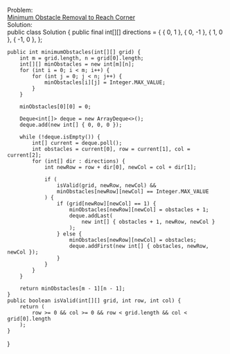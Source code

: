 Problem:
<br>
[Minimum Obstacle Removal to Reach Corner](https://leetcode.com/problems/minimum-obstacle-removal-to-reach-corner/description/?envType=daily-question&envId=2024-11-28)
<br>
Solution:
<br>
public class Solution {
    public final int[][] directions = {
        { 0, 1 },
        { 0, -1 },
        { 1, 0 },
        { -1, 0 },
    };

    public int minimumObstacles(int[][] grid) {
        int m = grid.length, n = grid[0].length;
        int[][] minObstacles = new int[m][n];
        for (int i = 0; i < m; i++) {
            for (int j = 0; j < n; j++) {
                minObstacles[i][j] = Integer.MAX_VALUE;
            }
        }

        minObstacles[0][0] = 0;

        Deque<int[]> deque = new ArrayDeque<>();
        deque.add(new int[] { 0, 0, 0 });

        while (!deque.isEmpty()) {
            int[] current = deque.poll();
            int obstacles = current[0], row = current[1], col = current[2];
            for (int[] dir : directions) {
                int newRow = row + dir[0], newCol = col + dir[1];

                if (
                    isValid(grid, newRow, newCol) &&
                    minObstacles[newRow][newCol] == Integer.MAX_VALUE
                ) {
                    if (grid[newRow][newCol] == 1) {
                        minObstacles[newRow][newCol] = obstacles + 1;
                        deque.addLast(
                            new int[] { obstacles + 1, newRow, newCol }
                        );
                    } else {
                        minObstacles[newRow][newCol] = obstacles;
                        deque.addFirst(new int[] { obstacles, newRow, newCol });
                    }
                }
            }
        }

        return minObstacles[m - 1][n - 1];
    }
    public boolean isValid(int[][] grid, int row, int col) {
        return (
            row >= 0 && col >= 0 && row < grid.length && col < grid[0].length
        );
    }
}